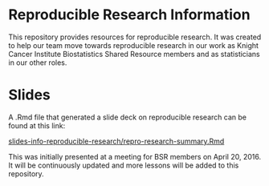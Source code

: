 # Reproducible Research Information

This repository provides resources for reproducible research.
It was created to help our team move towards reproducible research in our work as Knight Cancer Institute Biostatistics Shared Resource members and as statisticians in our other roles.

# Slides

A .Rmd file that generated a slide deck on reproducible research can be found at this link:

[slides-info-reproducible-research/repro-research-summary.Rmd](slides-info-reproducible-research/repro-research-summary.Rmd)

This was initially presented at a meeting for BSR members on April 20, 2016. It will be continuously updated and more lessons will be added to this repository.

